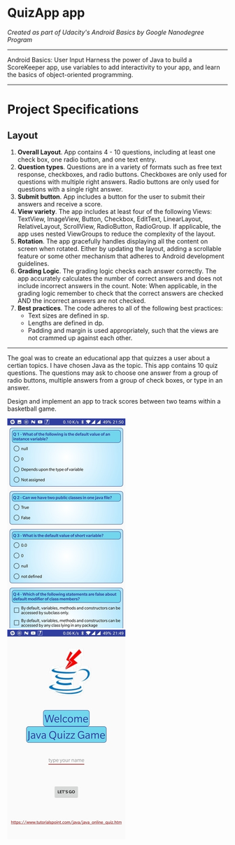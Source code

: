 # QuizApp app

*Created as part of Udacity's Android Basics by Google Nanodegree Program*
____________

Android Basics: User Input
Harness the power of Java to build a ScoreKeeper app, use variables to add interactivity to your app, and learn the basics of object-oriented programming.
____________

# Project Specifications

## Layout

1. **Overall Layout**. App contains 4 - 10 questions, including at least one check box, one radio button, and one text entry.
2. **Question types**. Questions are in a variety of formats such as free text response, checkboxes, and radio buttons.
Checkboxes are only used for questions with multiple right answers. Radio buttons are only used for questions with a single right answer.
3. **Submit button**. App includes a button for the user to submit their answers and receive a score.
4. **View variety**. The app includes at least four of the following Views: TextView, ImageView, Button, Checkbox, EditText, LinearLayout, RelativeLayout, ScrollView, RadioButton, RadioGroup.
If applicable, the app uses nested ViewGroups to reduce the complexity of the layout.
5. **Rotation**. The app gracefully handles displaying all the content on screen when rotated. Either by updating the layout, adding a scrollable feature or some other mechanism that adheres to Android development guidelines.
6. **Grading Logic**. The grading logic checks each answer correctly. The app accurately calculates the number of correct answers and does not include incorrect answers in the count.
Note: When applicable, in the grading logic remember to check that the correct answers are checked AND the incorrect answers are not checked.
7. **Best practices**. The code adheres to all of the following best practices:
   * Text sizes are defined in sp.
   * Lengths are defined in dp.
   * Padding and margin is used appropriately, such that the views are not crammed up against each other.

____________

The goal was to create an educational app that quizzes a user about a certian topics. I have chosen Java as the topic.
This app contains 10 quiz questions. The questions may ask to choose one answer from a group of radio buttons, multiple answers from a group of check boxes, or type in an answer.


Design and implement an app to track scores between two teams within a basketball game.

![Alt Text](https://github.com/fragargon/QuizzApp/raw/master/QuizzApp.jpeg)![Alt Text](https://github.com/fragargon/QuizzApp/raw/master/QuizzApp_1.jpeg)


